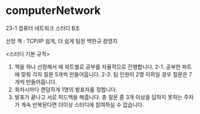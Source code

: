 # computerNetwork
23-1 컴퓨터 네트워크 스터디 B조

선정 책 : TCP/IP 쉽게, 더 쉽게
팀원 백한규 장영지

<스터디 기본 규칙>

1. 책을 하나 선정해서 매 파트별로 공부를 자율적으로 진행합니다. 2-1. 공부한 파트에 맞춰 각자 질문 5개씩 만들어옵니다. 2-2. 팀 인원이 2명 이하일 경우 질문은 7개씩 만들어옵니다.
2. 회차시마다 랜덤하게 1명의 발표자를 정합니다.
3. 발표가 끝나고 서로 피드백을 해줍니다. 총 질문 중 3개 이상을 답하지 못하는 주차가 계속 반복된다면 더이상 스터디에 참여하실 수 없습니다.
